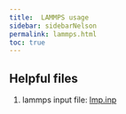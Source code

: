 ```yaml
---
title:  LAMMPS usage
sidebar: sidebarNelson
permalink: lammps.html
toc: true
---
```



## Helpful files



1. lammps input file: [lmp.inp][lammpsinput]






[lammpsinput]: https://byui-physics.github.io/main/pages/Faculty/NelsonL/materialsResearch/lmp.inp

